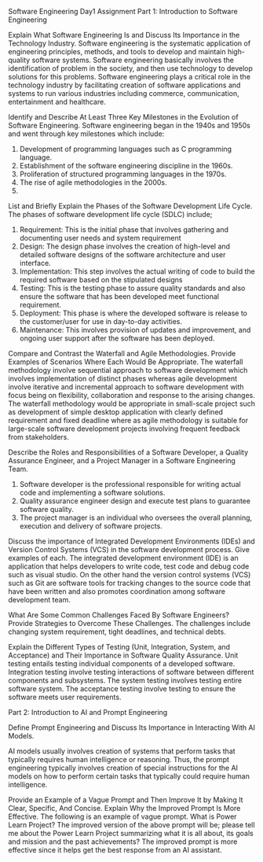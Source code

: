 Software Engineering Day1 Assignment
Part 1: Introduction to Software Engineering

Explain What Software Engineering Is and Discuss Its Importance in the Technology Industry.
Software engineering is the systematic application of engineering principles, methods, and tools to develop and maintain high-quality software systems. Software engineering basically involves the identification of problem in the society, and then use technology to develop solutions for this problems. Software engineering plays a critical role in the technology industry by facilitating creation of software applications and systems to run various industries including commerce, communication, entertainment and healthcare.

Identify and Describe At Least Three Key Milestones in the Evolution of Software Engineering.
Software engineering began in the 1940s and 1950s and went through key milestones which include:
1.	Development of programming languages such as C programming language.
2.	Establishment of the software engineering discipline in the 1960s.
3.	Proliferation of structured programming languages in the 1970s.
4.	The rise of agile methodologies in the 2000s.
5.	
List and Briefly Explain the Phases of the Software Development Life Cycle.
The phases of software development life cycle (SDLC) include;
1.	Requirement: This is the initial phase that involves gathering and documenting user needs and system requirement
2.	Design: The design phase involves the creation of high-level and detailed software designs of the software architecture and user interface.
3.	Implementation: This step involves the actual writing of code to build the required software based on the stipulated designs
4.	Testing: This is the testing phase to assure quality standards and also ensure the software that has been developed meet functional requirement.
5.	Deployment: This phase is where the developed software is release to the customer/user for use in day-to-day activities.
6.	Maintenance: This involves provision of updates and improvement, and ongoing user support after the software has been deployed. 

Compare and Contrast the Waterfall and Agile Methodologies. Provide Examples of Scenarios Where Each Would Be Appropriate.
The waterfall methodology involve sequential approach to software development which involves implementation of distinct phases whereas agile development involve iterative and incremental approach to software development with focus being on flexibility, collaboration and response to the arising changes. The waterfall methodology would be appropriate in small-scale project such as development of simple desktop application with clearly defined requirement and fixed deadline where as agile methodology is suitable for large-scale software development projects involving frequent feedback from stakeholders.

Describe the Roles and Responsibilities of a Software Developer, a Quality Assurance Engineer, and a Project Manager in a Software Engineering Team.
1.	Software developer is the professional responsible for writing actual code and implementing a software solutions.
2.	Quality assurance engineer design and execute test plans to guarantee software quality.
3.	The project manager is an individual who oversees the overall planning, execution and delivery of software projects. 

Discuss the importance of Integrated Development Environments (IDEs) and Version Control Systems (VCS) in the software development process. Give examples of each.
The integrated development environment (IDE) is an application that helps developers to write code, test code and debug code such as visual studio. On the other hand the version control systems (VCS) such as Git are software tools for tracking changes to the source code that have been written and also promotes coordination among software development team.

What Are Some Common Challenges Faced By Software Engineers? Provide Strategies to Overcome These Challenges.
The challenges include changing system requirement, tight deadlines, and technical debts.

Explain the Different Types of Testing (Unit, Integration, System, and Acceptance) and Their Importance in Software Quality Assurance.
Unit testing entails testing individual components of a developed software. Integration testing involve testing interactions of software between different components and subsystems. The system testing involves testing entire software system. The acceptance testing involve testing to ensure the software meets user requirements.

Part 2: Introduction to AI and Prompt Engineering

Define Prompt Engineering and Discuss Its Importance in Interacting With AI Models.

AI models usually involves creation of systems that perform tasks that typically requires human intelligence or reasoning. Thus, the prompt engineering typically involves creation of special instructions for the AI models on how to perform certain tasks that typically could require human intelligence.

Provide an Example of a Vague Prompt and Then Improve It by Making It Clear, Specific, And Concise. Explain Why the Improved Prompt Is More Effective.
The following is an example of vague prompt. What is Power Learn Project?
The improved version of the above prompt will be; please tell me about the Power Learn Project summarizing what it is all about, its goals and mission and the past achievements?
The improved prompt is more effective since it helps get the best response from an AI assistant.
